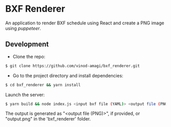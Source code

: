 # BXF Renderer

An application to render BXF schedule using React and create a PNG image using *puppeteer*.

## Development

- Clone the repo:

```bash
$ git clone https://github.com/vinod-amagi/bxf_renderer.git
```

- Go to the project directory and install dependencies:

```bash
$ cd bxf_renderer && yarn install
```

Launch the server:

```bash
$ yarn build && node index.js <input bxf file (YAML)> <output file (PNG)>
```

The output is generated as "<output file (PNG)>", if provided, or "output.png" in the 'bxf_renderer' folder.

